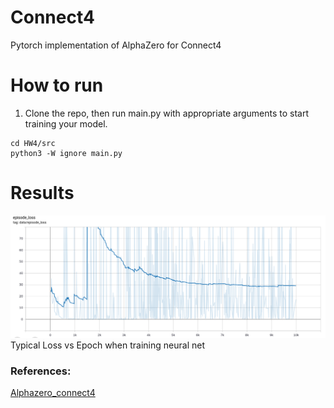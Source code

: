 # Connect4
Pytorch implementation of AlphaZero for Connect4 

# How to run

1) Clone the repo, then run main.py with appropriate arguments to start training your model.
```
cd HW4/src
python3 -W ignore main.py
```


# Results

![alt text](https://github.com/Pratiquea/Robot-Learning/blob/master/HW4/loss_better.png) Typical Loss vs Epoch when training neural net



### References:
[Alphazero_connect4](https://towardsdatascience.com/from-scratch-implementation-of-alphazero-for-connect4-f73d4554002a)
